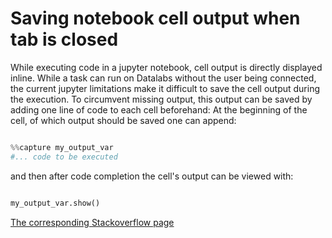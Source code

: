 # Saving notebook cell output when tab is closed
While executing code in a jupyter notebook, cell output is directly displayed inline. 
While a task can run on Datalabs without the user being connected, the current jupyter limitations make it difficult to save the cell output during the execution.
To circumvent missing output, this output can be saved by adding one line of code to each cell beforehand:
At the beginning of the cell, of which output should be saved one can append:

```py

%%capture my_output_var
#... code to be executed

```
and then after code completion the cell's output can be viewed with:

```py

my_output_var.show()

```

[The corresponding Stackoverflow page](https://stackoverflow/a/57664588)
